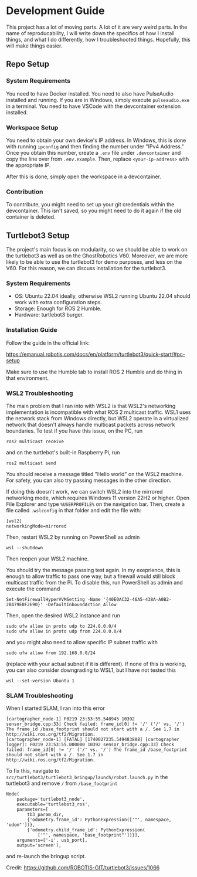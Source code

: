 # Development Guide

This project has a lot of moving parts. A lot of it are very weird parts. In the name of reproducability, I will write down the specifics of how I install things, and what I do differently, how I troubleshooted things. Hopefully, this will make things easier.

## Repo Setup

### System Requirements

You need to have Docker installed. You need to also have PulseAudio installed and running. If you are in Windows, simply execute `pulseaudio.exe` in a terminal. You need to have VSCode with the devcontainer extension installed.

### Workspace Setup

You need to obtain your own device's IP address. In Windows, this is done with running `ipconfig` and then finding the number under "IPv4 Address." Once you obtain this number, create a `.env` file under `.devcontainer` and copy the line over from `.env.example`. Then, replace `<your-ip-address>` with the appropriate IP.

After this is done, simply open the workspace in a devcontainer.

### Contribution

To contribute, you might need to set up your git credentials within the devcontainer. This isn't saved, so you might need to do it again if the old container is deleted.

## Turtlebot3 Setup

The project's main focus is on modularity, so we should be able to work on the turtlebot3 as well as on the GhostRobotics V60. Moreover, we are more likely to be able to use the turtlebot3 for demo purposes, and less on the V60. For this reason, we can discuss installation for the turtlebot3.

### System Requirements

- OS: Ubuntu 22.04 ideally, otherwise WSL2 running Ubuntu 22.04 should work with extra configuration steps.
- Storage: Enough for ROS 2 Humble.
- Hardware: turtlebot3 burger.

### Installation Guide

Follow the guide in the official link:

https://emanual.robotis.com/docs/en/platform/turtlebot3/quick-start/#pc-setup

Make sure to use the Humble tab to install ROS 2 Humble and do thing in that environment.

### WSL2 Troubleshooting

The main problem that I ran into with WSL2 is that WSL2's networking implementation is incompatible with what ROS 2 multicast traffic. WSL1 uses the network stack from Windows directly, but WSL2 operate in a virtualized network that doesn't always handle multicast packets across network boundaries. To test if you have this issue, on the PC, run

```
ros2 multicast receive
```

and on the turtlebot's built-in Raspberry Pi, run

```
ros2 multicast send
```

You should receive a message titled "Hello world" on the WSL2 machine. For safety, you can also try passing messages in the other direction.

If doing this doesn't work, we can switch WSL2 into the mirrored networking mode, which requires Windows 11 version 22H2 or higher. Open File Explorer and type `%USERPROFILE%` on the navigation bar. Then, create a file called `.wslconfig` in that folder and edit the file with:

```
[wsl2]
networkingMode=mirrored
```

Then, restart WSL2 by running on PowerShell as admin

```
wsl --shutdown
```

Then reopen your WSL2 machine.

You should try the message passing test again. In my exeprience, this is enough to allow traffic to pass one way, but a firewall would still block multicast traffic from the Pi. To disable this, run PowerShell as admin and execute the command

```
Set-NetFirewallHyperVVMSetting -Name '{40E0AC32-46A5-438A-A0B2-2B479E8F2E90}' -DefaultInboundAction Allow
```

Then, open the desired WSL2 instance and run

```
sudo ufw allow in proto udp to 224.0.0.0/4
sudo ufw allow in proto udp from 224.0.0.0/4
```

and you might also need to allow specific IP subnet traffic with

```
sudo ufw allow from 192.168.0.0/24
```

(replace with your actual subnet if it is different). If none of this is working, you can also consider downgrading to WSL1, but I have not tested this

```
wsl --set-version Ubuntu 1
```

### SLAM Troubleshooting

When I started SLAM, I ran into this error

```
[cartographer_node-1] F0219 23:53:55.548945 10392 sensor_bridge.cpp:33] Check failed: frame_id[0] != '/' ('/' vs. '/') The frame_id /base_footprint should not start with a /. See 1.7 in http://wiki.ros.org/tf2/Migration.
[cartographer_node-1] [FATAL] [1740027235.549483888] [cartographer logger]: F0219 23:53:55.000000 10392 sensor_bridge.cpp:33] Check failed: frame_id[0] != '/' ('/' vs. '/') The frame_id /base_footprint should not start with a /. See 1.7 in http://wiki.ros.org/tf2/Migration.
```

To fix this, navigate to `src/turtlebot3/turtlebot3_bringup/launch/robot.launch.py` in the turtlebot3 and remove `/` from `/base_footprint`

```
Node(
    package='turtlebot3_node',
    executable='turtlebot3_ros',
    parameters=[
        tb3_param_dir,
        {'odometry.frame_id': PythonExpression(['"', namespace, 'odom"'])},
        {'odometry.child_frame_id': PythonExpression(
            ['"', namespace, 'base_footprint"'])}],
    arguments=['-i', usb_port],
    output='screen'),
```

and re-launch the bringup script.

Credit: https://github.com/ROBOTIS-GIT/turtlebot3/issues/1066